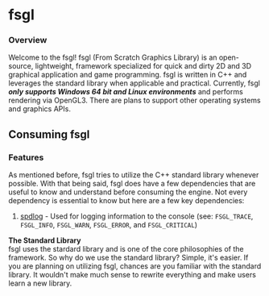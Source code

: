 # fsgl

### Overview
Welcome to the fsgl! fsgl (From Scratch Graphics Library) is an open-source, lightweight, framework specialized for quick and dirty 2D and 3D graphical application and game programming. fsgl is written in C++ and leverages the standard library when applicable and practical. Currently, fsgl ___only supports Windows 64 bit and Linux environments___ and performs rendering via OpenGL3. There are plans to support other operating systems and graphics APIs.


## Consuming fsgl
### Features
As mentioned before, fsgl tries to utilize the C++ standard library whenever possible. With that being said, fsgl does have a few dependencies that are useful to know and understand before consuming the engine. Not every dependency is essential to know but here are a few key dependencies:
1. [spdlog](https://github.com/gabime/spdlog) - Used for logging information to the console (see: `FSGL_TRACE`, `FSGL_INFO`, `FSGL_WARN`, `FSGL_ERROR`, and `FSGL_CRITICAL`)

__The Standard Library__  
fsgl uses the stardard library and is one of the core philosophies of the framework. So why do we use the standard library? Simple, it's easier. If you are planning on utilizing fsgl, chances are you familiar with the standard library. It wouldn't make much sense to rewrite everything and make users learn a new library. 
